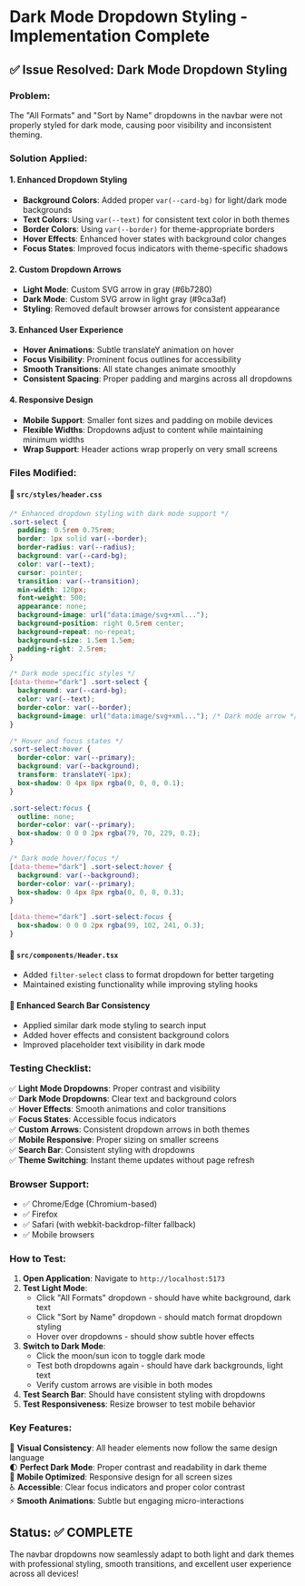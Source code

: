 # Dark Mode Dropdown Styling - Implementation Complete

## ✅ **Issue Resolved**: Dark Mode Dropdown Styling

### **Problem:**

The "All Formats" and "Sort by Name" dropdowns in the navbar were not properly styled for dark mode, causing poor visibility and inconsistent theming.

### **Solution Applied:**

#### **1. Enhanced Dropdown Styling**

- **Background Colors**: Added proper `var(--card-bg)` for light/dark mode backgrounds
- **Text Colors**: Using `var(--text)` for consistent text color in both themes
- **Border Colors**: Using `var(--border)` for theme-appropriate borders
- **Hover Effects**: Enhanced hover states with background color changes
- **Focus States**: Improved focus indicators with theme-specific shadows

#### **2. Custom Dropdown Arrows**

- **Light Mode**: Custom SVG arrow in gray (#6b7280)
- **Dark Mode**: Custom SVG arrow in light gray (#9ca3af)
- **Styling**: Removed default browser arrows for consistent appearance

#### **3. Enhanced User Experience**

- **Hover Animations**: Subtle translateY animation on hover
- **Focus Visibility**: Prominent focus outlines for accessibility
- **Smooth Transitions**: All state changes animate smoothly
- **Consistent Spacing**: Proper padding and margins across all dropdowns

#### **4. Responsive Design**

- **Mobile Support**: Smaller font sizes and padding on mobile devices
- **Flexible Widths**: Dropdowns adjust to content while maintaining minimum widths
- **Wrap Support**: Header actions wrap properly on very small screens

### **Files Modified:**

#### **📄 `src/styles/header.css`**

```css
/* Enhanced dropdown styling with dark mode support */
.sort-select {
  padding: 0.5rem 0.75rem;
  border: 1px solid var(--border);
  border-radius: var(--radius);
  background: var(--card-bg);
  color: var(--text);
  cursor: pointer;
  transition: var(--transition);
  min-width: 120px;
  font-weight: 500;
  appearance: none;
  background-image: url("data:image/svg+xml...");
  background-position: right 0.5rem center;
  background-repeat: no-repeat;
  background-size: 1.5em 1.5em;
  padding-right: 2.5rem;
}

/* Dark mode specific styles */
[data-theme="dark"] .sort-select {
  background: var(--card-bg);
  color: var(--text);
  border-color: var(--border);
  background-image: url("data:image/svg+xml..."); /* Dark mode arrow */
}

/* Hover and focus states */
.sort-select:hover {
  border-color: var(--primary);
  background: var(--background);
  transform: translateY(-1px);
  box-shadow: 0 4px 8px rgba(0, 0, 0, 0.1);
}

.sort-select:focus {
  outline: none;
  border-color: var(--primary);
  box-shadow: 0 0 0 2px rgba(79, 70, 229, 0.2);
}

/* Dark mode hover/focus */
[data-theme="dark"] .sort-select:hover {
  background: var(--background);
  border-color: var(--primary);
  box-shadow: 0 4px 8px rgba(0, 0, 0, 0.3);
}

[data-theme="dark"] .sort-select:focus {
  box-shadow: 0 0 0 2px rgba(99, 102, 241, 0.3);
}
```

#### **📄 `src/components/Header.tsx`**

- Added `filter-select` class to format dropdown for better targeting
- Maintained existing functionality while improving styling hooks

#### **📄 Enhanced Search Bar Consistency**

- Applied similar dark mode styling to search input
- Added hover effects and consistent background colors
- Improved placeholder text visibility in dark mode

### **Testing Checklist:**

✅ **Light Mode Dropdowns**: Proper contrast and visibility  
✅ **Dark Mode Dropdowns**: Clear text and background colors  
✅ **Hover Effects**: Smooth animations and color transitions  
✅ **Focus States**: Accessible focus indicators  
✅ **Custom Arrows**: Consistent dropdown arrows in both themes  
✅ **Mobile Responsive**: Proper sizing on smaller screens  
✅ **Search Bar**: Consistent styling with dropdowns  
✅ **Theme Switching**: Instant theme updates without page refresh

### **Browser Support:**

- ✅ Chrome/Edge (Chromium-based)
- ✅ Firefox
- ✅ Safari (with webkit-backdrop-filter fallback)
- ✅ Mobile browsers

### **How to Test:**

1. **Open Application**: Navigate to `http://localhost:5173`
2. **Test Light Mode**:
   - Click "All Formats" dropdown - should have white background, dark text
   - Click "Sort by Name" dropdown - should match format dropdown styling
   - Hover over dropdowns - should show subtle hover effects
3. **Switch to Dark Mode**:
   - Click the moon/sun icon to toggle dark mode
   - Test both dropdowns again - should have dark backgrounds, light text
   - Verify custom arrows are visible in both modes
4. **Test Search Bar**: Should have consistent styling with dropdowns
5. **Test Responsiveness**: Resize browser to test mobile behavior

### **Key Features:**

🎨 **Visual Consistency**: All header elements now follow the same design language  
🌓 **Perfect Dark Mode**: Proper contrast and readability in dark theme  
📱 **Mobile Optimized**: Responsive design for all screen sizes  
♿ **Accessible**: Clear focus indicators and proper color contrast  
⚡ **Smooth Animations**: Subtle but engaging micro-interactions

## **Status: ✅ COMPLETE**

The navbar dropdowns now seamlessly adapt to both light and dark themes with professional styling, smooth transitions, and excellent user experience across all devices!
